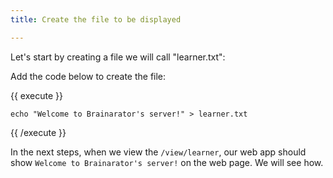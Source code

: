 ```yaml
---
title: Create the file to be displayed

---
```

<!--Create the file to be displayed-->

Let's start by creating a file we will call "learner.txt":

Add the code below to create the file:

{{ execute }}
```
echo "Welcome to Brainarator's server!" > learner.txt
```
{{ /execute }}

In the next steps, when we view the `/view/learner`, our web app should show `Welcome to Brainarator's server!` on the web page.
We will see how.